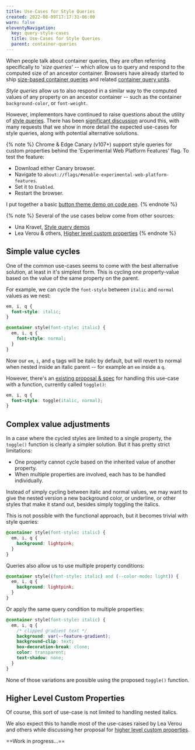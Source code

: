 ```yaml
---
title: Use-Cases for Style Queries
created: 2022-08-09T17:17:31-06:00
warn: false
eleventyNavigation:
  key: query-style-cases
  title: Use-Cases for Style Queries
  parent: container-queries
---
```


When people talk about container queries,
they are often referring specifically to '_size queries_' --
which allow us to query and respond to
the computed size of an ancestor container.
Browsers have already started to ship
[size-based container queries](https://caniuse.com/css-container-queries)
and related
[container query units](https://caniuse.com/css-container-query-units).

_Style queries_ allow us to also respond
in a similar way
to the computed values of any property
on an ancestor container --
such as the container
`background-color`, or `font-weight`.

However,
implementors have continued to raise questions
about the utility of
[style queries](https://drafts.csswg.org/css-contain-3/#style-container).
There has been
[significant discussion](https://github.com/w3c/csswg-drafts/issues/7066)
around this,
with many requests
that we show in more detail
the expected use-cases for style queries,
along with potential alternative solutions.

{% note %}
Chrome & Edge Canary (v107+)
support style queries for custom properties
behind the 'Experimental Web Platform Features' flag.
To test the feature:

- Download either Canary browser.
- Navigate to `about://flags/#enable-experimental-web-platform-features`.
- Set it to `Enabled`.
- Restart the browser.

I put together a basic
[button theme demo on code pen](https://codepen.io/miriamsuzanne/pen/abGBNNx).
{% endnote %}

{% note %}
Several of the use cases below
come from other sources:

- Una Kravet,
  [Style query demos](https://codepen.io/una/pen/abqKvXW)
- Lea Verou & others,
  [Higher level custom properties](https://github.com/w3c/csswg-drafts/issues/5624)
{% endnote %}

## Simple value cycles

One of the common use-cases
seems to come with the best alternative solution,
at least in it's simplest form.
This is cycling one property-value
based on the value of the same property on the parent.

For example,
we can cycle the `font-style`
between `italic` and `normal` values
as we nest:

```css
em, i, q {
  font-style: italic;
}

@container style(font-style: italic) {
  em, i, q {
    font-style: normal;
  }
}
```

Now our `em`, `i`, and `q` tags
will be italic by default,
but will revert to normal when nested
inside an italic parent --
for example an `em` inside a `q`.

However, there's an
[existing proposal & spec](https://drafts.csswg.org/css-values-5/#funcdef-toggle)
for handling this use-case
with a function,
currently called `toggle()`:

```css
em, i, q {
  font-style: toggle(italic, normal);
}
```

## Complex value adjustments

In a case where the cycled styles
are limited to a single property,
the `toggle()` function is clearly a simpler solution.
But it has pretty strict limitations:

- One property cannot cycle
  based on the inherited value of another property.
- When multiple properties are involved,
  each has to be handled individually.

Instead of simply cycling between
italic and normal values,
we may want to give the nested version
a new background color,
or underline,
or other styles that make it stand out,
besides simply toggling the italics.

This is not possible with the functional approach,
but it becomes trivial with style queries:

```css
@container style(font-style: italic) {
  em, i, q {
    background: lightpink;
  }
}
```

Queries also allow us to use
multiple property conditions:

```css
@container style((font-style: italic) and (--color-mode: light)) {
  em, i, q {
    background: lightpink;
  }
}
```

Or apply the same query condition to multiple properties:

```css
@container style(font-style: italic) {
  em, i, q {
    /* clipped gradient text */
    background: var(--feature-gradient);
    background-clip: text;
    box-decoration-break: clone;
    color: transparent;
    text-shadow: none;
  }
}
```

None of those variations are possible
using the proposed `toggle()` function.

## Higher Level Custom Properties

Of course,
this sort of use-case is not limited to
handling nested italics.

We also expect this to handle
most of the use-cases raised by Lea Verou
and others
while discussing her proposal for
[higher level custom properties](https://github.com/w3c/csswg-drafts/issues/5624).

<!-- ```css
container: names / inline-size style;
size-container: inline-size;
style-container: style;
container-name: names;
``` -->

==Work in progress…==
